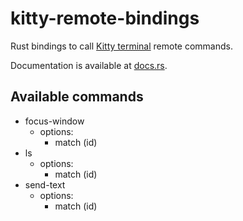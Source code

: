 # kitty-remote-bindings

Rust bindings to call [Kitty terminal](https://sw.kovidgoyal.net/kitty/) remote commands.

Documentation is available at [docs.rs](https://docs.rs/kitty-remote-bindings/latest/kitty_remote_bindings/).

## Available commands

- focus-window
	- options:
		- match (id)
- ls
	- options:
		- match (id)
- send-text
	- options:
		- match (id)
